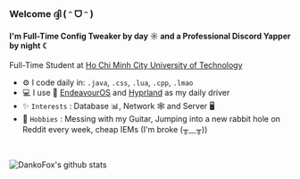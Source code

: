 ### Welcome ദ്ദി ( ᵔ ᗜ ᵔ )

#### I'm Full-Time Config Tweaker by day ☼ and a Professional Discord Yapper by night ☾

Full-Time Student at [Ho Chi Minh City University of Technology](https://oisp.hcmut.edu.vn/en/)<br>

- ⚙️ I code daily in: `.java`, `.css`, `.lua`, `.cpp`, `.lmao`
- 💻 I use 🌌 [EndeavourOS](https://endeavouros.com/) and [Hyprland](https://hyprland.org/) as my daily driver
- ✨ `Interests` : Database 📊, Network 🕸 and Server 🖥
- 🎸 `Hobbies` : Messing with my Guitar, Jumping into a new rabbit hole on Reddit every week, cheap IEMs (I'm broke (╥﹏╥))

<br>

![DankoFox's github stats](https://github-readme-stats.vercel.app/api?username=DankoFox&theme=rose_pine&show_icons=true)
